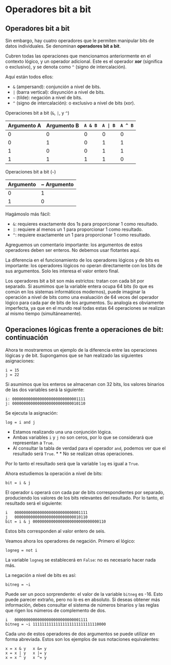 # Operadores bit a bit

## Operadores bit a bit

Sin embargo, hay cuatro operadores que le permiten manipular bits de datos individuales. Se denominan **operadores bit a bit**.

Cubren todas las operaciones que mencionamos anteriormente en el contexto lógico, y un operador adicional. Este es el operador **xor** (significa o exclusivo), y se denota como `^` (signo de intercalación).

Aquí están todos ellos:

* `&` (ampersand): conjunción a nivel de bits.
* `|` (barra vertical): disyunción a nivel de bits.
* `~` (tilde): negación a nivel de bits.
* `^` (signo de intercalación): o exclusivo a nivel de bits (xor).


Operaciones bit a bit (`&`, `|`, y `^`)


|Argumento A |Argumento B |`A & B` |`A \| B` |`A ^ B` |
-------------|------------|--------|--------|--------|
|0           |0           |	0      |0       | 0      |
|0           |1           |	0      |1       | 1      |
|1           |0           |	0      |1       | 1      |
|1           |1           |	1      |1       | 0      |


Operaciones bit a bit (`~`) 

|Argumento |~ Argumento|
-----------|-----------|
|0 |	1 |
|1 |	0 |

Hagámoslo más fácil:

* `&`: requieres exactamente dos 1s para proporcionar 1 como resultado.
* `|`: requiere al menos un 1 para proporcionar 1 como resultado.
* `^`: requiere exactamente un 1 para proporcionar 1 como resultado.

Agreguemos un comentario importante: los argumentos de estos operadores deben ser enteros. No debemos usar flotantes aquí.

La diferencia en el funcionamiento de los operadores lógicos y de bits es importante: los operadores lógicos no operan directamente con los bits de sus argumentos. Solo les interesa el valor entero final.

Los operadores bit a bit son más estrictos: tratan con cada bit por separado. Si asumimos que la variable entera ocupa 64 bits (lo que es común en los sistemas informáticos modernos), puede imaginar la operación a nivel de bits como una evaluación de 64 veces del operador lógico para cada par de bits de los argumentos. Su analogía es obviamente imperfecta, ya que en el mundo real todas estas 64 operaciones se realizan al mismo tiempo (simultáneamente).


## Operaciones lógicas frente a operaciones de bit: continuación

Ahora te mostraremos un ejemplo de la diferencia entre las operaciones lógicas y de bit. Supongamos que se han realizado las siguientes asignaciones:

```
i = 15
j = 22
```

Si asumimos que los enteros se almacenan con 32 bits, los valores binarios de las dos variables será la siguiente:

```
i: 00000000000000000000000000001111
j: 00000000000000000000000000010110
```

Se ejecuta la asignación:

```
log = i and j
```

* Estamos realizando una una conjunción lógica.  
* Ambas variables `i` y `j` no son ceros, por lo que se considerará que representan a `True`. 
* Al consultar la tabla de verdad para el operador `and`, podemos ver que el resultado será `True`. * * No se realizan otras operaciones.

Por lo tanto el resultado será que la variable `log` es igual a `True`.


Ahora estudiemos la operación a nivel de bits:

```
bit = i & j
```

El operador `&` operará con cada par de bits correspondientes por separado, produciendo los valores de los bits relevantes del resultado. Por lo tanto, el resultado será el siguiente:

```
i	00000000000000000000000000001111
j	00000000000000000000000000010110
bit = i & j	00000000000000000000000000000110
```

Estos bits corresponden al valor entero de seis.


Veamos ahora los operadores de negación. Primero el lógico:

```
logneg = not i
```

La variable `logneg` se establecerá en `False`: no es necesario hacer nada más.

La negación a nivel de bits es así:

```
bitneg = ~i
```

Puede ser un poco sorprendente: el valor de la variable `bitneg` es -16. Esto puede parecer extraño, pero no lo es en absoluto. Si deseas obtener más información, debes consultar el sistema de números binarios y las reglas que rigen los números de complemento de dos.

```
i	00000000000000000000000000001111
bitneg = ~i	11111111111111111111111111110000
```

Cada uno de estos operadores de dos argumentos se puede utilizar en forma abreviada. Estos son los ejemplos de sus notaciones equivalentes:

```
x = x & y	x &= y
x = x | y	x |= y
x = x ^ y	x ^= y
```
